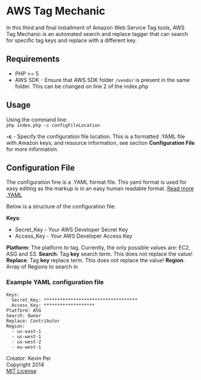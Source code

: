 AWS Tag Mechanic
======

In this third and final installment of Amazon Web Service Tag tools, AWS Tag Mechanic is an automated search and replace tagger that can search for specific tag keys and replace with a different key.  

Requirements
------
  
* PHP >= 5
* AWS SDK - Ensure that AWS SDK folder `/vendor` is present in the same folder.  This can be changed on line 2 of the index.php

Usage
------
  
Using the command line:  
` php index.php -c configFileLocation `  

**-c** - Specify the configuration file location. This is a formatted .YAML file with Amazon keys, and resource information, see section **Configuration File** for more information.  

Configuration File
------
  
The configuration fine is a .YAML format file.  This yaml format is used for easy editing as the markup is in an easy human readable format. [Read more .YAML](http://www.yaml.org/start.html)  

Below is a structure of the configuration file:

__Keys__:

* Secret\_Key \- Your AWS Developer Secret Key  
* Access\_Key \- Your AWS Developer Access Key  

__Platform__: The platform to tag.  Currently, the only possible values are: EC2, ASG and S3. 
__Search__: Tag **key** search term.  This does not replace the value!
__Replace__: Tag **key** replace term. This does not replace the value!
__Region__:  Array of Regions to search in

### Example YAML configuration file

    Keys:
      Secret_Key: ***********************************
      Access_Key: *******************
    Platform: ASG
    Search: Owner
    Replace: Contributor
    Region:
      - us-east-1
      - us-west-1
      - us-west-2
      - eu-west-1


Creator: Kevin Pei  
Copyright 2014  
[MIT License](https://tldrlegal.com/license/mit-license#summary)
